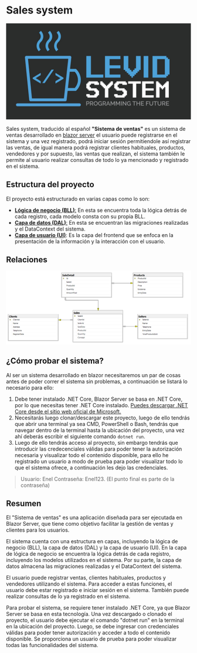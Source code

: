 # Sales system

![](https://raw.githubusercontent.com/JaSsT20/SalesSyste_AP1_Levid/main/Extras/LogoSmall.jpg)

Sales system, traducido al español **"Sistema de ventas"** es un sistema de ventas desarrollado en [blazor server](httphttps://learn.microsoft.com/es-es/aspnet/core/blazor/hosting-models?view=aspnetcore-7.0#blazor-server:// "blazor server") el usuario puede registrarse en el sistema y una vez registrado, podrá iniciar sesión permitiendole así registrar las ventas, de igual manera podrá registrar clientes habituales, productos, vendedores y por supuesto, las ventas que realizan, el sistema también le permite al usuario realizar consultas de todo lo ya mencionado y registrado en el sistema.

## Estructura del proyecto
El proyecto está estructurado en varias capas como lo son:
- [**Lógica de negocio (BLL)**:](https://github.com/JaSsT20/SalesSyste_AP1_Levid/tree/main/BLL "Lógica de negocio (BLL):") En esta se encuentra toda la lógica detrás de cada registro, cada modelo consta con su propia BLL. 
- [ **Capa de datos (DAL)**:](https://github.com/JaSsT20/SalesSyste_AP1_Levid/tree/main/Data " Capa de datos (DAL):") En esta se encuentran las migraciones realizadas y el DataContext del sistema.
- [**Capa de usuario (UI)**](https://github.com/JaSsT20/SalesSyste_AP1_Levid/tree/main/Pages "Capa de usuario (UI)"): Es la capa del frontend que se enfoca en la presentación de la información y la interacción con el usuario. 
## Relaciones
![](https://raw.githubusercontent.com/JaSsT20/SalesSyste_AP1_Levid/main/Extras/DiagramaBD.png)

## ¿Cómo probar el sistema?
Al ser un sistema desarrollado en blazor necesitaremos un par de cosas antes de poder correr el sistema sin problemas, a continuación se listará lo necesario para ello:
1. Debe tener instalado .NET Core, Blazor Server se basa en .NET Core, por lo que necesitas tener .NET Core instalado. [Puedes descargar .NET Core desde el sitio web oficial de Microsoft.](https://dotnet.microsoft.com/en-us/download "Puedes descargar .NET Core desde el sitio web oficial de Microsoft.")
2. Necesitarás luego clonar/descargar este proyecto, luego de ello tendrás que abrir una terminal ya sea CMD, PowerShell o Bash, tendrás que navegar dentro de la terminal hasta la ubicación del proyecto, una vez ahí deberás escribir el siguiente comando `dotnet run`.
3. Luego de ello tendrás acceso al proyecto, sin embargo tendrás que introducir las credecenciales válidas para poder tener la autorización necesaria y visualizar todo el contenido disponible, para ello he registrado un usuario a modo de prueba para poder visualizar todo lo que el sistema ofrece, a continuación les dejo las credenciales.
> Usuario: Enel
Contraseña: Enel123.
(El punto final es parte de la contraseña)

## Resumen
El "Sistema de ventas" es una aplicación diseñada para ser ejecutada en Blazor Server, que tiene como objetivo facilitar la gestión de ventas y clientes para los usuarios.

El sistema cuenta con una estructura en capas, incluyendo la lógica de negocio (BLL), la capa de datos (DAL) y la capa de usuario (UI). En la capa de lógica de negocio se encuentra la lógica detrás de cada registro, incluyendo los modelos utilizados en el sistema. Por su parte, la capa de datos almacena las migraciones realizadas y el DataContext del sistema.

El usuario puede registrar ventas, clientes habituales, productos y vendedores utilizando el sistema. Para acceder a estas funciones, el usuario debe estar registrado e iniciar sesión en el sistema. También puede realizar consultas de lo ya registrado en el sistema.

Para probar el sistema, se requiere tener instalado .NET Core, ya que Blazor Server se basa en esta tecnología. Una vez descargado o clonado el proyecto, el usuario debe ejecutar el comando "dotnet run" en la terminal en la ubicación del proyecto. Luego, se debe ingresar con credenciales válidas para poder tener autorización y acceder a todo el contenido disponible. Se proporciona un usuario de prueba para poder visualizar todas las funcionalidades del sistema.
